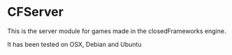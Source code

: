# CFServer

This is the server module for games made in the closedFrameworks engine.

It has been tested on OSX, Debian and Ubuntu 

